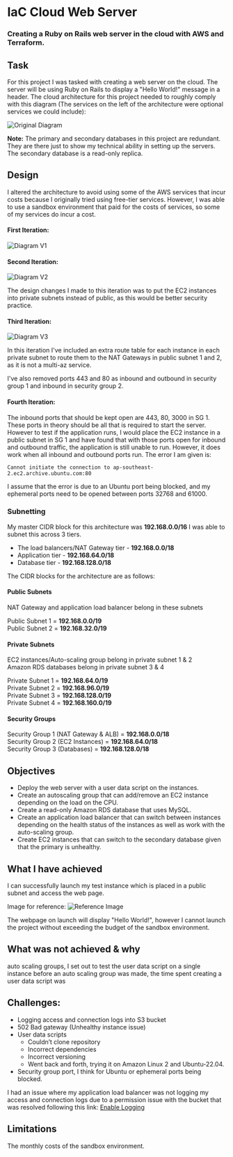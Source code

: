 # IaC Cloud Web Server
### Creating a Ruby on Rails web server in the cloud with AWS and Terraform.

## Task
For this project I was tasked with creating a web server on the cloud. The server will be using Ruby on Rails to display a "Hello World!" message in a header. The cloud architecture for this project needed to roughly comply with this diagram (The services on the left of the architecture were optional services we could include):

![Original Diagram](images/original-diagram.png)

<strong>Note:</strong> The primary and secondary databases in this project are redundant. They are there just to show my technical ability in setting up the servers. The secondary database is a read-only replica.

## Design

I altered the architecture to avoid using some of the AWS services that incur costs because I originally tried using free-tier services. However, I was able to use a sandbox environment that paid for the costs of services, so some of my services do incur a cost.

#### First Iteration:

![Diagram V1](images/diagram-v1.png)

#### Second Iteration:

![Diagram V2](images/diagram-v2.png)

The design changes I made to this iteration was to put the EC2 instances into private subnets instead of public, as this would be better security practice.

#### Third Iteration:
![Diagram V3](images/diagram-v3.png)

In this iteration I've included an extra route table for each instance in each private subnet to route them to the NAT Gateways in public subnet 1 and 2, as it is not a multi-az service.

I've also removed ports 443 and 80 as inbound and outbound in security group 1 and inbound in security group 2.

#### Fourth Iteration:

<!-- (add image of fourth iteration) -->

The inbound ports that should be kept open are 443, 80, 3000 in SG 1. These ports in theory should be all that is required to start the server. However to test if the application runs, I would place the EC2 instance in a public subnet in SG 1 and have found that with those ports open for inbound and outbound traffic, the application is still unable to run. However, it does work when all inbound and outbound ports run. The error I am given is: 

``Cannot initiate the connection to ap-southeast-2.ec2.archive.ubuntu.com:80`` 

I assume that the error is due to an Ubuntu port being blocked, and my ephemeral ports need to be opened between ports 32768 and 61000.

### Subnetting

My master CIDR block for this architecture was <strong>192.168.0.0/16</strong> I was able to subnet this across 3 tiers.

- The load balancers/NAT Gateway tier - <strong>192.168.0.0/18</strong>
- Application tier - <strong>192.168.64.0/18</strong>
- Database tier - <strong>192.168.128.0/18</strong>

The CIDR blocks for the architecture are as follows: 

#### Public Subnets

NAT Gateway and application load balancer belong in these subnets

Public Subnet 1 = <strong>192.168.0.0/19</strong> <br>
Public Subnet 2 = <strong>192.168.32.0/19</strong>

#### Private Subnets

EC2 instances/Auto-scaling group belong in private subnet 1 & 2
<br>
Amazon RDS databases belong in private subnet 3 & 4

Private Subnet 1 = <strong>192.168.64.0/19</strong> <br>
Private Subnet 2 = <strong>192.168.96.0/19</strong> <br>
Private Subnet 3 = <strong>192.168.128.0/19</strong> <br>
Private Subnet 4 = <strong>192.168.160.0/19</strong>  

#### Security Groups

Security Group 1 (NAT Gateway & ALB) = <strong>192.168.0.0/18</strong> <br>
Security Group 2 (EC2 Instances) = <strong>192.168.64.0/18</strong> <br>
Security Group 3 (Databases) = <strong>192.168.128.0/18</strong> 

## Objectives

- Deploy the web server with a user data script on the instances.
- Create an autoscaling group that can add/remove an EC2 instance depending on the load on the CPU.
- Create a read-only Amazon RDS database that uses MySQL.
- Create an application load balancer that can switch between instances depending on the health status of the instances as well as work with the auto-scaling group.
- Create EC2 instances that can switch to the secondary database given that the primary is unhealthy.

## What I have achieved

I can successfully launch my test instance which is placed in a public subnet and access the web page.

Image for reference: 
![Reference Image](images/reference.png)

The webpage on launch will display "Hello World!", however I cannot launch the project without exceeding the budget of the sandbox environment.

## What was not achieved & why

auto scaling groups, I set out to test the user data script on a single instance before an auto scaling group was made, the time spent creating a user data script was 

## Challenges:

- Logging access and connection logs into S3 bucket
- 502 Bad gateway (Unhealthy instance issue)
- User data scripts
    - Couldn’t clone repository
    - Incorrect dependencies
    - Incorrect versioning
    - Went back and forth, trying it on Amazon Linux 2 and Ubuntu-22.04.
- Security group port, I think for Ubuntu or ephemeral ports being blocked.	

I had an issue where my application load balancer was not logging my access and connection logs due to a permission issue with the bucket that was resolved following this link:
[Enable Logging](https://docs.aws.amazon.com/elasticloadbalancing/latest/application/enable-access-logging.html)


## Limitations

The monthly costs of the sandbox environment.
